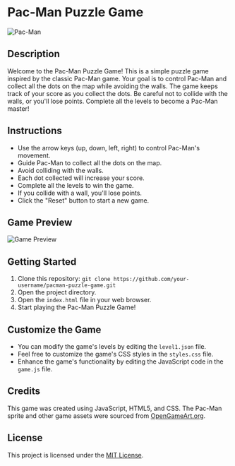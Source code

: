 # Pac-Man Puzzle Game

![Pac-Man](https://media.giphy.com/media/xT5LMPAbLsUgKqZwmw/giphy.gif)

## Description
Welcome to the Pac-Man Puzzle Game! This is a simple puzzle game inspired by the classic Pac-Man game. Your goal is to control Pac-Man and collect all the dots on the map while avoiding the walls. The game keeps track of your score as you collect the dots. Be careful not to collide with the walls, or you'll lose points. Complete all the levels to become a Pac-Man master!

## Instructions
- Use the arrow keys (up, down, left, right) to control Pac-Man's movement.
- Guide Pac-Man to collect all the dots on the map.
- Avoid colliding with the walls.
- Each dot collected will increase your score.
- Complete all the levels to win the game.
- If you collide with a wall, you'll lose points.
- Click the "Reset" button to start a new game.

## Game Preview
![Game Preview](game-preview.png)

## Getting Started
1. Clone this repository: `git clone https://github.com/your-username/pacman-puzzle-game.git`
2. Open the project directory.
3. Open the `index.html` file in your web browser.
4. Start playing the Pac-Man Puzzle Game!

## Customize the Game
- You can modify the game's levels by editing the `level1.json` file.
- Feel free to customize the game's CSS styles in the `styles.css` file.
- Enhance the game's functionality by editing the JavaScript code in the `game.js` file.

## Credits
This game was created using JavaScript, HTML5, and CSS. The Pac-Man sprite and other game assets were sourced from [OpenGameArt.org](https://opengameart.org/).

## License
This project is licensed under the [MIT License](LICENSE).
